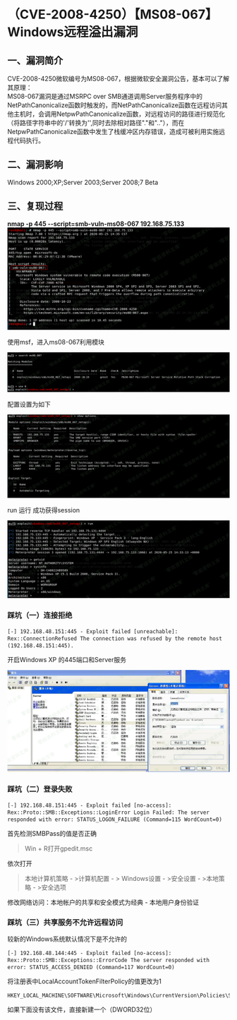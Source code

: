 （CVE-2008-4250）【MS08-067】Windows远程溢出漏洞
================================================

一、漏洞简介
------------

CVE-2008-4250微软编号为MS08-067，根据微软安全漏洞公告，基本可以了解其原理：\
MS08-067漏洞是通过MSRPC over
SMB通道调用Server服务程序中的NetPathCanonicalize函数时触发的，而NetPathCanonicalize函数在远程访问其他主机时，会调用NetpwPathCanonicalize函数，对远程访问的路径进行规范化（将路径字符串中的\'/\'转换为\'\',同时去除相对路径\".\"和\"..\"），而在NetpwPathCanonicalize函数中发生了栈缓冲区内存错误，造成可被利用实施远程代码执行。

二、漏洞影响
------------

Windows 2000;XP;Server 2003;Server 2008;7 Beta

三、复现过程
------------

**nmap -p 445 \--script=smb-vuln-ms08-067 192.168.75.133**\
![1.png](./.resource/(CVE-2008-4250)【MS08-067】Windows远程溢出漏洞/media/rId24.png)

使用msf，进入ms08-067利用模块

![image20200525143111840.png](./.resource/(CVE-2008-4250)【MS08-067】Windows远程溢出漏洞/media/rId25.png)

配置设置为如下

![image20200525143413666.png](./.resource/(CVE-2008-4250)【MS08-067】Windows远程溢出漏洞/media/rId26.png)

run 运行 成功获得session

![image20200525143824415.png](./.resource/(CVE-2008-4250)【MS08-067】Windows远程溢出漏洞/media/rId27.png)

### 踩坑（一）连接拒绝

    [-] 192.168.48.151:445 - Exploit failed [unreachable]: Rex::ConnectionRefused The connection was refused by the remote host (192.168.48.151:445).

开启Windows XP 的445端口和Server服务

![image2020052415.png](./.resource/(CVE-2008-4250)【MS08-067】Windows远程溢出漏洞/media/rId29.png)

### 踩坑（二）登录失败

    [-] 192.168.48.151:445 - Exploit failed [no-access]: Rex::Proto::SMB::Exceptions::LoginError Login Failed: The server responded with error: STATUS_LOGON_FAILURE (Command=115 WordCount=0)

首先检测SMBPass的值是否正确

> Win + R打开gpedit.msc

依次打开

> 本地计算机策略 - \>计算机配置 - \> Windows设置 - \>安全设置 -
> \>本地策略 - \>安全选项

修改网络访问：本地帐户的共享和安全模式为经典 - 本地用户身份验证

### 踩坑（三）共享服务不允许远程访问

较新的Windows系统默认情况下是不允许的

    [-] 192.168.48.144:445 - Exploit failed [no-access]: Rex::Proto::SMB::Exceptions::ErrorCode The server responded with error: STATUS_ACCESS_DENIED (Command=117 WordCount=0)

将注册表中LocalAccountTokenFilterPolicy的值更改为1

    HKEY_LOCAL_MACHINE\SOFTWARE\Microsoft\Windows\CurrentVersion\Policies\System

如果下面没有该文件，直接新建一个（DWORD32位）
